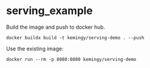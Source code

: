 # serving_example

Build the image and push to docker hub.

```shell
docker buildx build -t kemingy/serving-demo . --push
```

Use the existing image:

```shell
docker run --rm -p 8080:8080 kemingy/serving-demo
```
